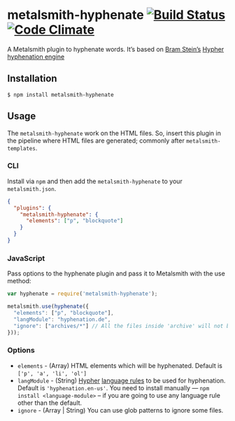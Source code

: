 # metalsmith-hyphenate [![Build Status](https://travis-ci.org/saneef/metalsmith-hyphenate.svg?branch=master)](https://travis-ci.org/saneef/metalsmith-hyphenate) [![Code Climate](https://codeclimate.com/github/saneef/metalsmith-hyphenate/badges/gpa.svg)](https://codeclimate.com/github/saneef/metalsmith-hyphenate)

A Metalsmith plugin to hyphenate words. It’s based on [Bram Stein’s](https://github.com/bramstein) [Hypher hyphenation engine](https://github.com/bramstein/Hypher)

## Installation

```
$ npm install metalsmith-hyphenate
```

## Usage

The `metalsmith-hyphenate` work on the HTML files. So, insert this plugin in the pipeline where HTML files are generated; commonly after `metalsmith-templates`.


### CLI

Install via `npm` and then add the `metalsmith-hyphenate` to your `metalsmith.json`.
```JSON
{
  "plugins": {
    "metalsmith-hyphenate": {
      "elements": ["p", "blockquote"]
    }
  }
}
```

### JavaScript
Pass options to the hyphenate plugin and pass it to Metalsmith with the use method:

```JavaScript
var hyphenate = require('metalsmith-hyphenate');

metalsmith.use(hyphenate({
  "elements": ["p", "blockquote"],
  "langModule": "hyphenation.de",
  "ignore": ["archives/*"] // All the files inside 'archive' will not be hyphenated
}));
```

### Options

- `elements` - (Array) HTML elements which will be hyphenated. Default is `['p', 'a', 'li', 'ol']`
- `langModule` - (String) [Hypher](https://github.com/bramstein/Hypher#nodejs) [language rules](https://github.com/bramstein/hyphenation-patterns) to be used for hyphenation. Default is `'hyphenation.en-us'`. You need to install manually — `npm install <language-module>` – if you are going to use any language rule other than the default.
- `ignore` - (Array | String) You can use glob patterns to ignore some files.
